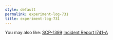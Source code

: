 ```yaml
---
style: default
permalink: experiment-log-731
title: experiment-log-731
---
```

You may also like:
[SCP-1399](http://scp-wiki.net/scp-1399)
[Incident Report I741-A](http://scp-wiki.net/incident-report-i741-a)